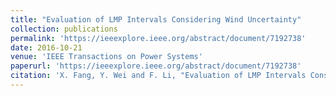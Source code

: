```yaml
---
title: "Evaluation of LMP Intervals Considering Wind Uncertainty"
collection: publications
permalink: 'https://ieeexplore.ieee.org/abstract/document/7192738'
date: 2016-10-21
venue: 'IEEE Transactions on Power Systems'
paperurl: 'https://ieeexplore.ieee.org/abstract/document/7192738'
citation: 'X. Fang, Y. Wei and F. Li, "Evaluation of LMP Intervals Considering Wind Uncertainty," in IEEE Transactions on Power Systems, vol. 31, no. 3, pp. 2495-2496, May 2016, doi: 10.1109/TPWRS.2015.2449755.'
---
```

